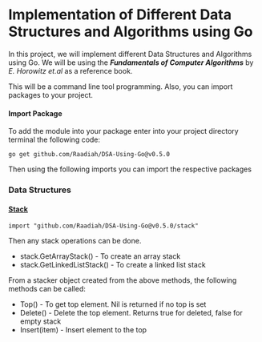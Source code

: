 # Implementation of Different Data Structures and Algorithms using Go

In this project, we will implement different Data Structures and Algorithms using Go. We will be using the ***Fundamentals of Computer Algorithms***  by *E. Horowitz et.al* as a reference book.

This will be a command line tool programming. Also, you can import packages to your project.

#### Import Package

To add the module into your package enter into your project directory terminal the following code:

```go get github.com/Raadiah/DSA-Using-Go@v0.5.0```

Then using the following imports you can import the respective packages

### Data Structures

#### [Stack](/stack/stack.md)
```import "github.com/Raadiah/DSA-Using-Go@v0.5.0/stack"```

Then any stack operations can be done.

- stack.GetArrayStack() - To create an array stack
- stack.GetLinkedListStack() - To create a linked list stack

From a stacker object created from the above methods, the following methods can be called:

- Top() - To get top element. Nil is returned if no top is set
- Delete() - Delete the top element. Returns true for deleted, false for empty stack
- Insert(item) - Insert element to the top
